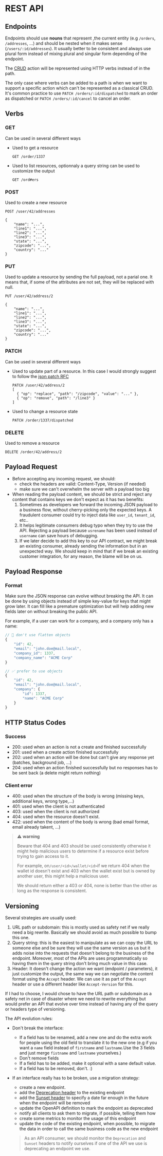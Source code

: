 # REST API

## Endpoints

Endpoints should use **nouns** that represent ,the current entity (e.g `/orders`, `/addresses`, ...) and should be nested when it makes sense (`/users/:id/addresses`). 
It usually better to be consistent and always use plural form instead of mixing plural and singular form depending of the endpoint.

The [CRUD](https://en.wikipedia.org/wiki/Create,_read,_update_and_delete) action will be represented using HTTP verbs instead of in the path.

The only case where verbs can be added to a path is when we want to support a specific action which can't be represented as a classical CRUD. 
It's common practice to use `PATCH /orders/:id/dispatched` to mark an order as dispatched or `PATCH /orders/:id/cancel` to cancel an order.

## Verbs

### GET

Can be used in several different ways

* Used to get a resource
  ```text
  GET /order/1337
  ```
* Used to list resources, optionnaly a query string can be used to customize the output
  ```text
  GET /ord#ers
  ```

### POST

Used to create  a new resource

```text
POST /user/42/addresses

{
    "name": "...",
    "line1": "...",
    "line2": "...",
    "line3": "...",
    "state": "...",
    "zipcode": "...",
    "country": "..."
}
```

### PUT

Used to update a resource by sending the full payload, not a parial one. 
It means that, if some of the attributes are not set, they will be replaced with null.

```text
PUT /user/42/address/2

{
    "name": "...",
    "line1": "...",
    "line2": "...",
    "line3": "...",
    "state": "...",
    "zipcode": "...",
    "country": "..."
}
```

### PATCH

Can be used in several different ways

* Used to update part of a resource.
  In this case I would strongly suggest to follow the [json patch RFC](https://tools.ietf.org/html/rfc6902)
  ```text
  PATCH /user/42/address/2
  [
    { "op": "replace", "path": "/zipcode", "value": "..." },
    { "op": "remove", "path": "/line3" }
  ]
  ```
* Used to change a resource state

  ```text
  PATCH /order/1337/dispatched
  ```

### DELETE

Used to remove a resource

```text
DELETE /order/42/address/2
```
## Payload Request

* Before accepting any incoming request, we should:
  * check the headers are valid: Content-Type, Version (if needed)
  * make sure we can't overwhelm the server with a payload too big
* When reading the payload content, we should be strict and reject any content that contains keys we don't expect as it has two benefits:
  1. Sometimes as developers we forward the incoming JSON payload to a business flow, without cherry-picking only the expected keys. 
     A fraudulent consumer could try to inject data like `user_id`, `tenant_id`, etc.. 
  2. It helps legitimate consumers debug typo when they try to use the API. 
     Rejecting a payload because `usrename` has been used instead of `username` can save hours of debugging.
  3. If we later decide to add this key to our API contract, we might break an existing consumer, already sending the information but in an unexpected way.
     We should keep in mind that if we break an existing customer integration, for any reason, the blame will be on us.

## Payload Response

### Format

Make sure the JSON response can evolve without breaking the API. 
It can be done by using objects instead of simple key-value for keys that might grow later. 
It can fill like a premature optimization but will help adding new fields later on without breaking the public API.

For example, if a user can work for a company, and a company only has a name:

```javascript
// 🛑 don't use flatten objects
{
    "id": 42,
    "email": "john.doe@mail.local",
    "company_id": 1337,
    "company_name": "ACME Corp"
}

// ✅ prefer to use objects
{
    "id": 42,
    "email": "john.doe@mail.local",
    "company": {
        "id": 1337,
        "name": "ACME Corp"
    }
}
```

## HTTP Status Codes

### Success

* 200: used when an action is not a create and finished successfully
* 201: used when a create action finished successfully
* 202: used when an action will be done but can't give any response yet (batches, background job, ...)
* 204: used when an action finished successfully but no responses has to be sent back (a delete might return nothing)

### Client error

* 400: used when the structure of the body is wrong (missing keys, additional keys, wrong type,...)
* 401: used when the client is not authenticated
* 403: used when the client is not authorized
* 404: used when the resource doesn't exist.
* 422: used when the content of the body is wrong (bad email format, email already takent, ...)

> ⚠️ **warning**
>
> Beware that 404 and 403 should be used consistently otherwise it might help malicious users to determine if a resource exist before trying to gain access to it.
>
> For example, on`/user/<id>/wallet/<id>`if we return 404 when the wallet id doesn't exist and 403 when the wallet exist but is owned by another user, this might help a malicious user.
> 
> We should return either a 403 or 404, none is better than the other as long as the response is consistent.

## Versioning

Several strategies are usually used:

1. URL path or subdomain: this is mostly used as safety net if we really need a big rewrite. 
   Basically we should avoid as much possible to bump this one.
2. Query string: this is the easiest to manipulate as we can copy the URL to someone else and be sure they will use the same version as us but it adds noise into the requests that doesn't belong to the business of the endpoint. 
   Moreover, most of the APIs are uses programmatically so having them in the query string don't bring much value in this case.
3. Header: It  doesn't change the action we want (endpoint / parameters), it just customize the output, the same way we can negotiate the content format using the `Accept` header. 
   We can use it as part of the `Accept` header or use a different header like `Accept-Version` for this.

If I had to choose, I would chose to have the URL path or subdomain as a safety net in case of disaster where we need to rewrite everything but would prefer an API that evolve over time instead of having any of the query or headers type of versioning.

The API evolution rules:

* Don't break the interface:
  * If a field has to be renamed, add a new one and do the extra work for people using the old field to translate it to the new one (e.g if you want a `name` field instead of `firstname` and `lastname`.Use the 3 fields and just merge `fistname` and `lastname` yourselves.)
  * Don't remove fields
  * If a field has to be added, make it optional with a sane default value.
  * If a field has to be removed, don't. :) 
* If an interface really has to be broken, use a migration strategy:
  * create a new endpoint.
  * add the [Deprecation header](https://tools.ietf.org/html/draft-dalal-deprecation-header-03) to the existing endpoint
  * add the [Sunset header](https://tools.ietf.org/html/rfc8594) to specify a date far enough in the future when the endpoint will be removed
  * update the OpenAPI definition to mark the endpoint as deprecated
  * notify all clients to ask them to migrate, if possible, telling them how
  * create some metrics to monitor the usage of this endpoint
  * update the code of the existing endpoint, when possible, to migrate the data in order to call the same business code as the new endpoint

  > As an API consumer, we should monitor the `Deprecation` and `Sunset` headers to notify ourselves if one of the API we use is deprecating an endpoint we use.
  
